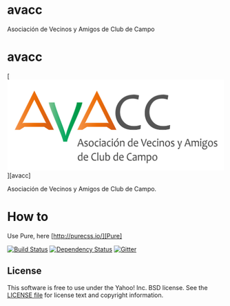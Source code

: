 # avacc
Asociación de Vecinos y Amigos de Club de Campo

avacc
==== 
[![avacc](https://github.com/RubenCastroBuzon/avacc/blob/master/images/__avacc-logo-texto.png?raw=true)][avacc]

Asociación de Vecinos y Amigos de Club de Campo.

# How to
Use Pure, here
[http://purecss.io/][Pure]

[![Build Status](http://img.shields.io/travis/yahoo/pure.svg?style=flat)][Build Status]
[![Dependency Status](https://david-dm.org/yahoo/pure/dev-status.svg)](https://david-dm.org/yahoo/pure?type=dev)
[![Gitter](https://badges.gitter.im/Join%20Chat.svg)](https://gitter.im/yahoo/pure?utm_source=badge&utm_medium=badge&utm_campaign=pr-badge&utm_content=badge)


[Pure]: http://purecss.io/
[Bower]: http://bower.io/
[Build Status]: https://travis-ci.org/yahoo/pure
[customize]: http://purecss.io/customize/


License
-------

This software is free to use under the Yahoo! Inc. BSD license.
See the [LICENSE file][] for license text and copyright information.

[LICENSE file]: https://github.com/RubenCastroBuzon/avacc/blob/master/LICENSE.md
